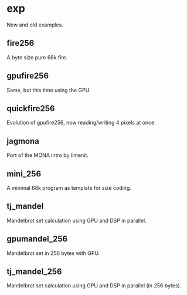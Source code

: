 # exp

New and old examples.

## fire256

A byte size pure 68k fire.

## gpufire256

Same, but this time using the GPU.

## quickfire256

Evolution of gpufire256, now reading/writing 4 pixels at once.

## jagmona

Port of the MONA intro by Ilmenit.

## mini_256

A minimal 68k program as template for size coding.

## tj_mandel

Mandelbrot set calculation using GPU and DSP in parallel.

## gpumandel_256

Mandelbrot set in 256 bytes with GPU.

## tj_mandel_256

Mandelbrot set calculation using GPU and DSP in parallel (in 256 bytes).
